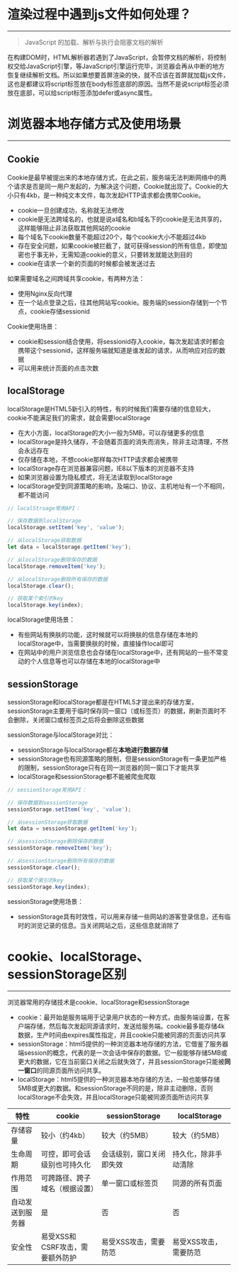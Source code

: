 # 渲染过程中遇到js文件如何处理？

---

> JavaScript 的加载、解析与执行会阻塞文档的解析

在构建DOM时，HTML解析器若遇到了JavaScript，会暂停文档的解析，将控制权交给JavaScript引擎，等JavaScript引擎运行完毕，浏览器会再从中断的地方恢复继续解析文档。所以如果想要首屏渲染的快，就不应该在首屏就加载js文件，这也是都建议将script标签放在body标签底部的原因。当然不是说script标签必须放在底部，可以给script标签添加defer或async属性。

# 浏览器本地存储方式及使用场景

---

## Cookie

Cookie是最早被提出来的本地存储方式，在此之前，服务端无法判断网络中的两个请求是否是同一用户发起的，为解决这个问题，Cookie就出现了。Cookie的大小只有4kb，是一种纯文本文件，每次发起HTTP请求都会携带Cookie。

+ cookie一旦创建成功，名称就无法修改
+ cookie是无法跨域名的，也就是说a域名和b域名下的cookie是无法共享的，这样能够阻止非法获取其他网站的cookie
+ 每个域名下cookie数量不能超过20个，每个cookie大小不能超过4kb
+ 存在安全问题，如果cookie被拦截了，就可获得session的所有信息，即使加密也于事无补，无需知道cookie的意义，只要转发就能达到目的
+ cookie在请求一个新的页面的时候都会被发送过去

如果需要域名之间跨域共享cookie，有两种方法：
+ 使用Nginx反向代理
+ 在一个站点登录之后，往其他网站写cookie。服务端的session存储到一个节点，cookie存储sessionid

Cookie使用场景：
+ cookie和session结合使用，将sessionid存入cookie，每次发起请求时都会携带这个sessionid，这样服务端就知道是谁发起的请求，从而响应对应的数据
+ 可以用来统计页面的点击次数

## localStorage

localStorage是HTML5新引入的特性，有的时候我们需要存储的信息较大，cookie不能满足我们的需求，就会需要localStorage

+ 在大小方面，localStorage的大小一般为5MB，可以存储更多的信息
+ localStorage是持久储存，不会随着页面的消失而消失，除非主动清理，不然会永远存在
+ 仅存储在本地，不想cookie那样每次HTTP请求都会被携带
+ localStorage存在浏览器兼容问题，IE8以下版本的浏览器不支持
+ 如果浏览器设置为隐私模式，将无法读取到localStorage
+ localStorage受到同源策略的影响，及端口、协议、主机地址有一个不相同，都不能访问

```js
// localStroage常用API：

// 保存数据到localStorage
localStorage.setItem('key', 'value');

// 从localStorage获取数据
let data = localStorage.getItem('key');

// 从localStorage删除保存的数据
localStorage.removeItem('key');

// 从localStorage删除所有保存的数据
localStorage.clear();

// 获取某个索引的key
localStorage.key(index);
```

localStorage使用场景：
+ 有些网站有换肤的功能，这时候就可以将换肤的信息存储在本地的localStorage中，当需要换肤的时候，直接操作local即可
+ 在网站中的用户浏览信息也会存储在localStorage中，还有网站的一些不常变动的个人信息等也可以存储在本地的localStorage中

## sessionStorage

sessionStorage和localStorage都是在HTML5才提出来的存储方案，sessionStorage主要用于临时保存同一窗口（或标签页）的数据，刷新页面时不会删除，关闭窗口或标签页之后将会删除这些数据

sessionStorage与localStorage对比：
+ sessionStorage与localStorage都在**本地进行数据存储**
+ sessionStorage也有同源策略的限制，但是sessionStorage有一条更加严格的限制，sessionStorage只有在同一浏览器的同一窗口下才能共享
+ localStorage和sessionStorage都不能被爬虫爬取

```js
// sessionStorage常用API：

// 保存数据到sessionStorage
sessionStorage.setItem('key', 'value');

// 从sessionStorage获取数据
let data = sessionStorage.getItem('key');

// 从sessionStorage删除保存的数据
sessionStorage.removeItem('key');

// 从sessionStorage删除所有保存的数据
sessionStorage.clear();

// 获取某个索引的key
sessionStorage.key(index);
```

sessionStorage使用场景：
+ sessionStorage具有时效性，可以用来存储一些网站的游客登录信息，还有临时的浏览记录的信息。当关闭网站之后，这些信息就消除了

# cookie、localStorage、sessionStorage区别

---

浏览器常用的存储技术是cookie、localStorage和sessionStorage
+ cookie：最开始是服务端用于记录用户状态的一种方式，由服务端设置，在客户端存储，然后每次发起同源请求时，发送给服务端。cookie最多能存储4k数据，生产时间由expires属性指定，并且cookie只能被同源的页面访问共享
+ sessionStorage：html5提供的一种浏览器本地存储的方法，它借鉴了服务器端session的概念，代表的是一次会话中保存的数据。它一般能够存储5MB或更大的数据，它在当前窗口关闭之后就失效了，并且sessionStorage只能被**同一窗口**的同源页面所访问共享。
+ localStorage：html5提供的一种浏览器本地存储的方法，一般也能够存储5MB或更大的数据。和sessionStorage不同的是，除非主动删除，否则localStorage不会失效，并且localStorage只能被同源页面所访问共享 

| 特性 | cookie | sessionStorage | localStorage |
| ---- | ------ | -------------- | ------------ |
|存储容量|较小（约4kb）|较大（约5MB）|较大（约5MB）|
|生命周期|可控，即可会话级别也可持久化|会话级别，窗口关闭即失效|持久化，除非手动清除|
|作用范围|可跨路径、跨子域名（根据设置）|单一窗口或标签页|同源的所有页面|
|自动发送到服务器|是|否|否|
|安全性|易受XSS和CSRF攻击，需要额外防护|易受XSS攻击，需要防范|易受XSS攻击，需要防范|
